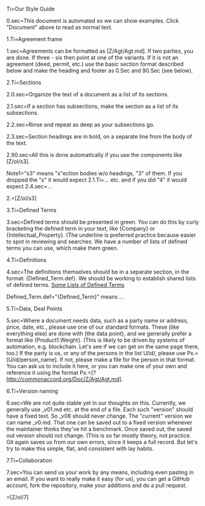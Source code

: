 Ti=Our Style Guide

0.sec=This document is automated so we can show examples.  Click "Document" above to read as normal text.

1.Ti=Agreement frame

1.sec=Agreements can be formatted as [Z/Agt/Agt.md].  If two parties, you are done.  If three - six then point at one of the variants.  If it is not an agreement (deed, permit, etc.) use the basic section format described below and make the heading and footer as 0.Sec and 90.Sec (see below).  

2.Ti=Sections

2.0.sec=Organize the text of a document as a list of its sections. 

2.1.sec=If a section has subsections, make the section as a list of its subsections.

2.2.sec=Rinse and repeat as deep as your subsections go.

2.3.sec=Section headings are in bold, on a separate line from the body of the text.

2.90.sec=All this is done automatically if you use the components like [Z/ol/s3].

Note1="s3" means "s"ection bodies w/o headings, "3" of them. If you dropped the "s" it would expect 2.1.Ti=... etc. and if you did "4" it would expect 2.4.sec=... 

2.=[Z/ol/s3]

3.Ti=Defined Terms

3.sec=Defined terms should be presented in green.  You can do this by curly bracketing the defined term in your text, like {Company} or {Intellectual_Property}.  (The underline is preferred practice because easier to spot in reviewing and searches.  We have a number of lists of defined terms you can use, which make them green.  

4.Ti=Definitions

4.sec=The definitions themselves should be in a separate section, in the format:  {Defined_Term.def}.  We should be working to establish shared lists of defined terms.  <a href="https://github.com/CommonAccord/Cmacc-Org/search?utf8=%E2%9C%93&q=DefinedTerms">Some Lists of Defined Terms</a>

Defined_Term.def="{Defined_Term}" means ...

5.Ti=Data, Deal Points
 
5.sec=Where a document needs data, such as a party name or address, price, date, etc., please use one of our standard formats.  These (like everything else) are done with {the data point}, and we generally prefer a format like {Product1.Weight}. (This is likely to be driven by systems of automation, e.g. blockchain. Let's see if we can get on the same page there, too.)  If the party is us, or any of the persons in the list U/id/, please use Px.=[U/id/person_name].  If not, please make a file for the person in that format.  You can ask us to include it here, or you can make one of your own and reference it using the format Px.=[?http://commonaccord.org/Doc/Z/Agt/Agt.md].

6.Ti=Version naming

6.sec=We are not quite stable yet in our thoughts on this.  Currently, we generally use _v01.md etc. at the end of a file.  Each such "version" should have a fixed text.  So _v08 should never change. The "current" version we can name _v0.md.  That one can be saved out to a fixed version whenever the maintainer thinks they've hit a benchmark.  Once saved out, the saved out version should not change.  (This is so far mostly theory, not practice.  Git again saves us from our own errors, since it keeps a full record.  But let's try to make this simple, flat, and consistent with lay habits.

7.Ti=Collaboration

7.sec=You can send us your work by any means, including even pasting in an email.  If you want to really make it easy (for us), you can get a GitHub account, fork the repository, make your additions and do a pull request. 

=[Z/ol/7]